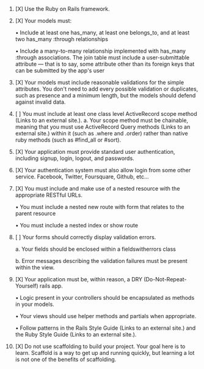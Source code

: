1)  [X] 
Use the Ruby on Rails framework.

2)  [X]
Your models must:

    • Include at least one has_many, at least one belongs_to, and at least two has_many :through relationships

    • Include a many-to-many relationship implemented with has_many :through associations. The join table must include a user-submittable attribute — that is to say, some attribute other than its foreign keys that can be submitted by the app's user

3)  [X]
Your models must include reasonable validations for the simple attributes. You don't need to add every possible validation or duplicates, such as presence and a minimum length, but the models should defend against invalid data.

4)  [ ]
You must include at least one class level ActiveRecord scope method (Links to an external site.). a. Your scope method must be chainable, meaning that you must use ActiveRecord Query methods (Links to an external site.) within it (such as .where and .order) rather than native ruby methods (such as #find_all or #sort).

5)  [X]
Your application must provide standard user authentication, including signup, login, logout, and passwords.

6)  [X]
Your authentication system must also allow login from some other service. Facebook, Twitter, Foursquare, Github, etc...

7)  [X]
You must include and make use of a nested resource with the appropriate RESTful URLs.

    • You must include a nested new route with form that relates to the parent resource

    • You must include a nested index or show route

8)  [ ]
Your forms should correctly display validation errors.

    a. Your fields should be enclosed within a fieldswitherrors class

    b. Error messages describing the validation failures must be present within the view.

9)  [X]
Your application must be, within reason, a DRY (Do-Not-Repeat-Yourself) rails app.

    • Logic present in your controllers should be encapsulated as methods in your models.

    • Your views should use helper methods and partials when appropriate.

    • Follow patterns in the Rails Style Guide (Links to an external site.) and the Ruby Style Guide (Links to an external site.).

10) [X]
Do not use scaffolding to build your project. Your goal here is to learn. Scaffold is a way to get up and running quickly, but learning a lot is not one of the benefits of scaffolding.